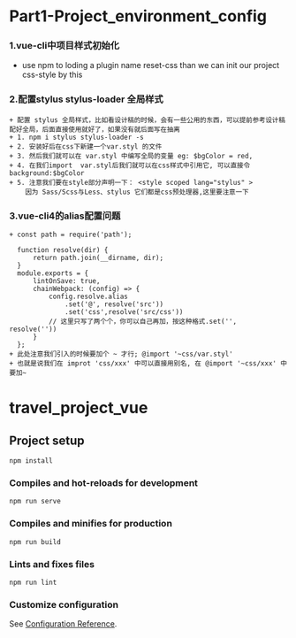 # Part1-Project_environment_config
### 1.vue-cli中项目样式初始化
+ use npm to loding a plugin name reset-css than we can init our project css-style by this
### 2.配置stylus stylus-loader 全局样式
    + 配置 stylus 全局样式，比如看设计稿的时候，会有一些公用的东西，可以提前参考设计稿  配好全局，后面直接使用就好了，如果没有就后面写在抽离
    + 1. npm i stylus stylus-loader -s
    + 2. 安装好后在css下新建一个var.styl 的文件
    + 3. 然后我们就可以在 var.styl 中编写全局的变量 eg: $bgColor = red,
    + 4. 在我们import  var.styl后我们就可以在css样式中引用它, 可以直接令 background:$bgColor
    + 5. 注意我们要在style部分声明一下： <style scoped lang="stylus" > 
        因为 Sass/Scss与Less、stylus 它们都是css预处理器,这里要注意一下

### 3.vue-cli4的alias配置问题
    + const path = require('path');
      
      function resolve(dir) {
          return path.join(__dirname, dir);
      }
      module.exports = {
          lintOnSave: true,
          chainWebpack: (config) => {
              config.resolve.alias
                  .set('@', resolve('src'))
                  .set('css',resolve('src/css'))
              // 这里只写了两个个，你可以自己再加，按这种格式.set('', resolve(''))
          }
      };
    + 此处注意我们引入的时候要加个 ~ 才行; @import '~css/var.styl'
    + 也就是说我们在 improt 'css/xxx' 中可以直接用别名, 在 @import '~css/xxx' 中要加~ 
# travel_project_vue 

## Project setup
```
npm install
```

### Compiles and hot-reloads for development
```
npm run serve
```

### Compiles and minifies for production
```
npm run build
```

### Lints and fixes files
```
npm run lint
```

### Customize configuration
See [Configuration Reference](https://cli.vuejs.org/config/).
